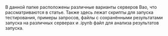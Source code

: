 В данной папке расположены различные варианты серверов Bao, что рассматриваются в статье. Также здесь лежат скрипты для запуска тестирования, примеры запросов, файлы с сохранёнными результатами запуска на различных серверах и .ipynb файл для анализа результатов запуска.